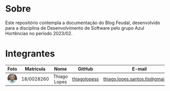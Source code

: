 # Sobre
Este repositório contempla a documentação do Blog Feudal, desenvolvido para a disciplina de Desenvolvimento de Software pelo grupo Azul Hortências no período 2023/02.

# Integrantes

| Foto | Matrícula | Nome | GitHub | E-mail|
|:--:|:--:|:--:|:--:|:--:|
| ![Thiago Lopes](docs/assets/members/Thiago_L.png) | 18/0028260 | Thiago Lopes | [thiagolopess](https://github.com/thiagolopess) | thiago.lopes.santos.tls@gmail.com
